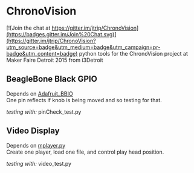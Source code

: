 # ChronoVision

[![Join the chat at https://gitter.im/jtrip/ChronoVision](https://badges.gitter.im/Join%20Chat.svg)](https://gitter.im/jtrip/ChronoVision?utm_source=badge&utm_medium=badge&utm_campaign=pr-badge&utm_content=badge)
python tools for the ChronoVision project at Maker Faire Detroit 2015 from i3Detroit

## BeagleBone Black GPIO
Depends on [Adafruit_BBIO](https://github.com/adafruit/Adafruit_Python_GPIO)  
One pin reflects if knob is being moved and so testing for that.  

_testing with:_ pinCheck_test.py

## Video Display
Depends on [mplayer.py](https://github.com/baudm/mplayer.py)  
Create one player, load one file, and control play head position.

_testing with:_ video_test.py